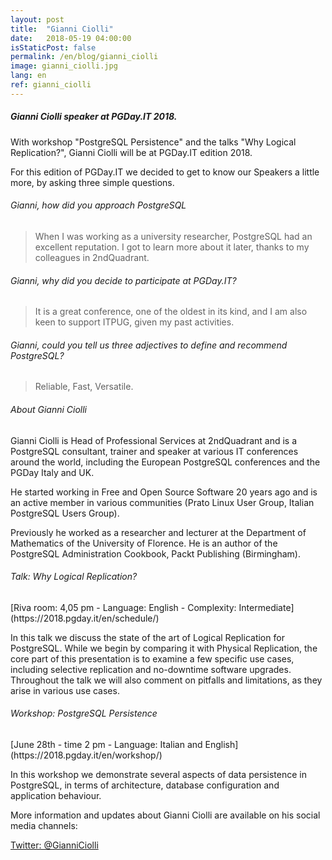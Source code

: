 ```yaml
---
layout: post
title:  "Gianni Ciolli"
date:   2018-05-19 04:00:00
isStaticPost: false
permalink: /en/blog/gianni_ciolli
image: gianni_ciolli.jpg
lang: en
ref: gianni_ciolli
---
```


<h5>Gianni Ciolli speaker at PGDay.IT 2018.</h5>

With workshop "PostgreSQL Persistence" and the talks "Why Logical Replication?", Gianni Ciolli will be at PGDay.IT edition 2018.

For this edition of PGDay.IT we decided to get to know our Speakers a little more, by asking three simple questions.

<h6>Gianni, how did you approach PostgreSQL</h6>

>When I was working as a university researcher, PostgreSQL had an excellent reputation. I got to learn more about it later, thanks to my colleagues in 2ndQuadrant.

<h6>Gianni, why did you decide to participate at PGDay.IT?</h6>

>It is a great conference, one of the oldest in its kind, and I am also keen to support ITPUG, given my past activities.

<h6>Gianni, could you tell us three adjectives to define and recommend PostgreSQL?</h6>

>Reliable, Fast, Versatile.

<h6>About Gianni Ciolli</h6>

Gianni Ciolli is Head of Professional Services at 2ndQuadrant and is a PostgreSQL consultant, trainer and speaker at various IT conferences around the world, including the European PostgreSQL conferences and the PGDay Italy and UK.

He started working in Free and Open Source Software 20 years ago and is an active member in various communities (Prato Linux User Group, Italian PostgreSQL Users Group).

Previously he worked as a researcher and lecturer at the Department of Mathematics of the University of Florence. He is an author of the PostgreSQL Administration Cookbook, Packt Publishing (Birmingham).

<h6>Talk: Why Logical Replication?</h6>
[Riva room: 4,05 pm - Language: English - Complexity: Intermediate](https://2018.pgday.it/en/schedule/)

In this talk we discuss the state of the art of Logical Replication for PostgreSQL. While we begin by comparing it with Physical Replication, the core part of this presentation is to examine a few specific use cases, including selective replication and no-downtime software upgrades. Throughout the talk we will also comment on pitfalls and limitations, as they arise in various use cases.

<h6>Workshop: PostgreSQL Persistence</h6>
[June 28th - time 2 pm - Language: Italian and English](https://2018.pgday.it/en/workshop/)

In this workshop we demonstrate several aspects of data persistence in PostgreSQL, in terms of architecture, database configuration and application behaviour.

More information and updates about Gianni Ciolli are available on his social media channels:

[Twitter: @GianniCiolli](https://twitter.com/GianniCiolli)
